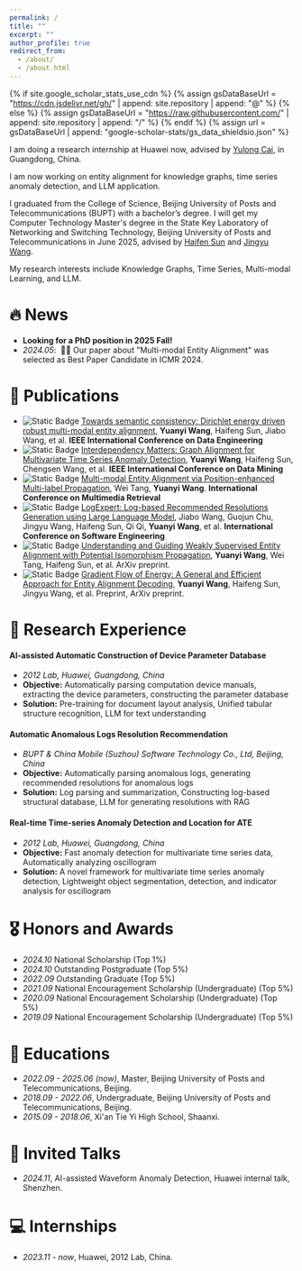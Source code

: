 ```yaml
---
permalink: /
title: ""
excerpt: ""
author_profile: true
redirect_from: 
  - /about/
  - /about.html
---
```


{% if site.google_scholar_stats_use_cdn %}
{% assign gsDataBaseUrl = "https://cdn.jsdelivr.net/gh/" | append: site.repository | append: "@" %}
{% else %}
{% assign gsDataBaseUrl = "https://raw.githubusercontent.com/" | append: site.repository | append: "/" %}
{% endif %}
{% assign url = gsDataBaseUrl | append: "google-scholar-stats/gs_data_shieldsio.json" %}

<span class='anchor' id='about-me'></span>

I am doing a research internship at Huawei now, advised by [Yulong Cai](https://www.linkedin.com/in/%E7%8E%89%E9%BE%99-%E8%94%A1-33523b1b3/?originalSubdomain=cn), in Guangdong, China.

I am now working on entity alignment for knowledge graphs, time series anomaly detection, and LLM application.

I graduated from the College of Science, Beijing University of Posts and Telecommunications (BUPT) with a bachelor’s degree. I will get my Computer Technology Master's degree in the State Key Laboratory of Networking and Switching Technology, Beijing University of Posts and Telecommunications in June 2025, advised by [Haifen Sun](https://scholar.google.com/citations?user=dwhbTsEAAAAJ&hl) and [Jingyu Wang](https://teacher.bupt.edu.cn/wangjingyu/zh_CN/index.htm).

My research interests include Knowledge Graphs, Time Series, Multi-modal Learning, and LLM. 

<!--
I have published more than 100 papers at the top international AI conferences with total <a href='https://scholar.google.com/citations?user=DhtAFkwAAAAJ'>google scholar citations <strong><span id='total_cit'>260000+</span></strong></a> (You can also use google scholar badge <a href='https://scholar.google.com/citations?user=DhtAFkwAAAAJ'><img src="https://img.shields.io/endpoint?url={{ url | url_encode }}&logo=Google%20Scholar&labelColor=f6f6f6&color=9cf&style=flat&label=citations"></a>).
-->

# 🔥 News
- **Looking for a PhD position in 2025 Fall!**
- *2024.05*: &nbsp;🎉🎉 Our paper about "Multi-modal Entity Alignment" was selected as Best Paper Candidate in ICMR 2024.


# 📝 Publications 

<!--
<div class='paper-box'><div class='paper-box-image'><div><div class="badge">CVPR 2016</div><img src='images/500x300.png' alt="sym" width="100%"></div></div>
<div class='paper-box-text' markdown="1">

[Deep Residual Learning for Image Recognition](https://openaccess.thecvf.com/content_cvpr_2016/papers/He_Deep_Residual_Learning_CVPR_2016_paper.pdf)

**Kaiming He**, Xiangyu Zhang, Shaoqing Ren, Jian Sun

[**Project**](https://scholar.google.com/citations?view_op=view_citation&hl=zh-CN&user=DhtAFkwAAAAJ&citation_for_view=DhtAFkwAAAAJ:ALROH1vI_8AC) <strong><span class='show_paper_citations' data='DhtAFkwAAAAJ:ALROH1vI_8AC'></span></strong>
- Lorem ipsum dolor sit amet, consectetur adipiscing elit. Vivamus ornare aliquet ipsum, ac tempus justo dapibus sit amet. 
</div>
</div>
-->

- ![Static Badge](https://img.shields.io/badge/ICDE%202024-blue) [Towards semantic consistency: Dirichlet energy driven robust multi-modal entity alignment](https://arxiv.org/pdf/2401.17859), **Yuanyi Wang**, Haifeng Sun, Jiabo Wang, et al. **IEEE International Conference on Data Engineering**
- ![Static Badge](https://img.shields.io/badge/ICDM%202024-blue) [Interdependency Matters: Graph Alignment for Multivariate Time Series Anomaly Detection](https://arxiv.org/pdf/2410.08877), **Yuanyi Wang**, Haifeng Sun, Chengsen Wang, et al. **IEEE International Conference on Data Mining**
- ![Static Badge](https://img.shields.io/badge/ICMR%202024-Best%20Paper%20Candidate-blue) [Multi-modal Entity Alignment via Position-enhanced Multi-label Propagation](https://dl.acm.org/doi/10.1145/3652583.3658085), Wei Tang, **Yuanyi Wang**. **International Conference on Multimedia Retrieval**
- ![Static Badge](https://img.shields.io/badge/ICSE%202024-blue) [LogExpert: Log-based Recommended Resolutions Generation using Large Language Model](https://dl.acm.org/doi/abs/10.1145/3639476.3639773), Jiabo Wang, Guojun Chu, Jingyu Wang, Haifeng Sun, Qi Qi, **Yuanyi Wang**, et al. **International Conference on Software Engineering**
- ![Static Badge](https://img.shields.io/badge/arXiv-red) [Understanding and Guiding Weakly Supervised Entity Alignment with Potential Isomorphism Propagation](https://arxiv.org/pdf/2402.03025), **Yuanyi Wang**, Wei Tang, Haifeng Sun, et al. ArXiv preprint.
- ![Static Badge](https://img.shields.io/badge/arXiv-red) [Gradient Flow of Energy: A General and Efficient Approach for Entity Alignment Decoding](https://arxiv.org/pdf/2401.12798), **Yuanyi Wang**, Haifeng Sun, Jingyu Wang, et al. Preprint, ArXiv preprint.

# 🔬 Research Experience

#### AI-assisted Automatic Construction of Device Parameter Database
- *2012 Lab, Huawei, Guangdong, China*
- **Objective:** Automatically parsing computation device manuals, extracting the device parameters, constructing the parameter database
- **Solution:** Pre-training for document layout analysis, Unified tabular structure recognition, LLM for text understanding

#### Automatic Anomalous Logs Resolution Recommendation
- *BUPT & China Mobile (Suzhou) Software Technology Co., Ltd, Beijing, China*
- **Objective:** Automatically parsing anomalous logs, generating recommended resolutions for anomalous logs
- **Solution:** Log parsing and summarization, Constructing log-based structural database, LLM for generating resolutions with RAG

#### Real-time Time-series Anomaly Detection and Location for ATE
- *2012 Lab, Huawei, Guangdong, China*
- **Objective:** Fast anomaly detection for multivariate time series data, Automatically analyzing oscillogram
- **Solution:** A novel framework for multivariate time series anomaly detection, Lightweight object segmentation, detection, and indicator analysis for oscillogram


# 🎖 Honors and Awards
- *2024.10* National Scholarship (Top 1%)
- *2024.10* Outstanding Postgraduate (Top 5%)
- *2022.09* Outstanding Graduate (Top 5%)
- *2021.09* National Encouragement Scholarship (Undergraduate) (Top 5%)
- *2020.09* National Encouragement Scholarship (Undergraduate) (Top 5%)
- *2019.09* National Encouragement Scholarship (Undergraduate) (Top 5%)

# 📖 Educations
- *2022.09 - 2025.06 (now)*, Master, Beijing University of Posts and Telecommunications, Beijing. 
- *2018.09 - 2022.06*, Undergraduate, Beijing University of Posts and Telecommunications, Beijing.
- *2015.09 - 2018.06*, Xi'an Tie Yi High School, Shaanxi.


# 💬 Invited Talks
- *2024.11*, AI-assisted Waveform Anomaly Detection, Huawei internal talk, Shenzhen. 


# 💻 Internships
- *2023.11 - now*, Huawei, 2012 Lab, China.
